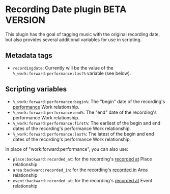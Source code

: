 # Recording Date plugin **BETA VERSION**

This plugin has the goal of tagging music with the original recording date,
but also provides several additional variables for use in scripting.

## Metadata tags

- `recordingdate`: Currently will be the value of the `%_work:forward:performance:last%` variable (see below).

## Scripting variables

- `%_work:forward:performance:begin%`: The "begin" date of the recording's [performance](https://musicbrainz.org/relationship/a3005666-a872-32c3-ad06-98af558e99b0) Work relationship.
- `%_work:forward:performance:end%`: The "end" date of the recording's performance Work relationship.
- `%_work:forward:performance:first%`: The earliest of the begin and end dates of the recording's performance Work relationship.
- `%_work:forward:performance:last%`: The latest of the begin and end dates of the recording's performance Work relationship.

In place of "work:forward:performance", you can also use:
- `place:backward:recorded_at`: for the recording's [recorded at](https://musicbrainz.org/relationship/ad462279-14b0-4180-9b58-571d0eef7c51) Place relationship
- `area:backward:recorded_in`: for the recording's [recorded in](https://musicbrainz.org/relationship/37ef3a0c-cac3-4172-b09b-4ca98d2857fc) Area relationship
- `event:backward:recorded_at`: for the recording's [recorded at](https://musicbrainz.org/relationship/b06e6732-2603-47d3-8a49-9f589b430483) Event relationship

